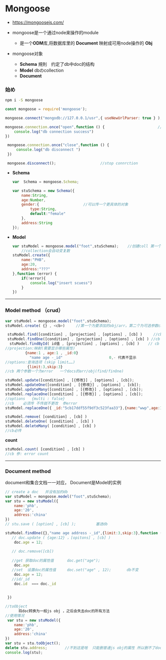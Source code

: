 # Mongoose

+ <https://mongoosejs.com/>

+ mongoose是一个通过node来操作的module  

  - 是一个**ODM**库,将数据库里的 **Document** 映射成可用node操作的 **Obj**

+ mongoose对象

  - **Schema**     規則　约定了db中doc的结构
  - **Model**        dbのcollection
  - **Document**    

  

###  始め

```bash
npm i -S mongoose
```

```javascript
const mongoose = require('mongoose');                                      //引库

mongoose.connect("mongodb://127.0.0.1/usr",{ useNewUrlParser: true } );      //connect

mongoose.connection.once("open",function () {                        //connect successed  event
    console.log("db connection success")
})

 mongoose.connection.once("close",function () {
     console.log("db disconnect ")
 })

 mongoose.disconnect();                    //stop connrction
```

+ **Schema**

  ```javascript
  var  Schema = mongoose.Schema;
  
  var stuSchema = new Schema({            
      name:String,
      age:Number,
      gender:{                    //可以传一个更具体的对象
          type:String,
          default:"female"
      },
      address:String
  });
  ```

+ **Model**

  ```javascript
  var stuModel = mongoose.model("foot",stuSchema);    //创建coll 第一个参为coll名 第二为Schema结构
      //collection会自动变复数
  stuModel.create({       
      name:"PHB",
      age:20,
      address:"???"
  },function (error) {
      if(!error){
          console.log("insert scuess")
      }
  })
  ```

<hr/>

### Model method （crud）

```javascript
var stuModel = mongoose.model("foot",stuSchema);
stuModel.create( {} , <cb>)     //第一个为要添加的obj/arr。第二个为可选参数cb
```

```javascript
 stuModel.find([condition] , [projection] , [options] , [cb] )     //cb return arr
 stuModel.findOne([condition] , [projection] , [options] , [cb] ) //cb return obj
  stuModel.findById( id值 , [projection] , [options] , [cb] )    // cb return obj
//projection:映射(需要显示哪些属性)   
         {name:1 , age:1 , _id:0}  
           "name age -_id"                     0,- 代表不显示
//options:查询选项 (skip limit……)
          {limit:3,skip:3}
//cb 两个参数一个为error   一个docs的arr/obj(find/finOne)
```

```javascript
stuModel.update([condition] , [{修改}] , [options] , [cb]);
stuModel.updateOne([condition] , [{修改}] , [options] , [cb]);
stuModel.updateMany([condition] , [{修改}] , [options] , [cb]);
stuModel.replaceOne([condition] , [{修改}] , [options] , [cb]);
//options   {multi : false}
//cb    必须传 不传就不更改  参error
stuModel.replaceOne({ _id:"5cb17ddf55f9df3c523faa33"},{name:"wwp",age:12},function () {});
```

```javascript
stuModel.remove( [condition] , [cb] )
stuModel.deleteOne( [condition] , [cb] )
stuModel.deleteMany( [condition] , [cb] )
//cb必传
```

**count**

```javascript
stuModel.count( [condition] , [cb] )
//cb 参: error count
```

<hr>

### Document  method

  document和集合文档一一对应， Document是Model的实例

```javascript
// create a doc   并没有加的db
var stuModel = mongoose.model("foot",stuSchema); 
var stu = new stuModel({
    name:'phb',
    age:'20',
    address:'china'
})
// stu.save ( [option] , [cb] );         塞进db
```

```javascript
stuModel.findOne({},"name age address -_id",{limit:3,skip:3},function (error,doc) {
   // doc.update ( {age:12} ，[opitons] , [cb] )
    doc.age = 12;
    
   // doc.remove([cb]) 
    
   //get 获取doc的属性值      doc.get("age");         
    doc.age
   //set  设置doc的属性值     doc.set("age" , 12);       db不变
    doc.age = 12; 
   //id/_id  
    doc.id  === doc._id
   
    
 })
```

```javascript
//toObject
      将doc转换为一般js obj ，之后会失去doc的所有方法
//使用情况
 var stu = new stuModel({
    name:'phb',
    age:'20',
    address:'china'
})
var stu = stu.toObject();  
delete stu.address;        //不到这是啥  只能删普通js obj的属性 所以删不了doc obj的属性
console.log(stu);     
```





